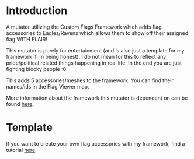 # Introduction
A mutator utilizing the Custom Flags Framework which adds flag accessories to Eagles/Ravens which allows them to show off their assigned flag WITH FLAIR!

This mutator is purely for entertainment (and is also just a template for my framework if im being honest). I do not mean for this to reflect any pride/political related things happening in real life. In the end you are just fighting blocky people :0

This adds 5 accessories/meshes to the framework. You can find their names/ids in the Flag Viewer map.

More information about the framework this mutator is dependent on can be found [here](https://steamcommunity.com/sharedfiles/filedetails/?id=3385310995).

# Template

 If you want to create your own flag accessories with my framework, find a tutorial [here](https://github.com/MianReplicate/Mian-Custom-Flags-Framework).